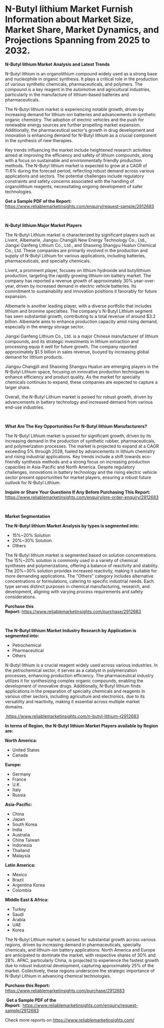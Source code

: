 <p><h1>N-Butyl lithium Market Furnish Information about Market Size, Market Share, Market Dynamics, and Projections Spanning from 2025 to 2032.</h1></p><p><strong>N-Butyl lithium Market Analysis and Latest Trends</strong></p>
<p><p>N-Butyl lithium is an organolithium compound widely used as a strong base and nucleophile in organic synthesis. It plays a critical role in the production of various synthetic chemicals, pharmaceuticals, and polymers. The compound is a key reagent in the automotive and agricultural industries, particularly in the manufacture of lithium-based batteries and pharmaceuticals.</p><p>The N-Butyl lithium market is experiencing notable growth, driven by increasing demand for lithium-ion batteries and advancements in synthetic organic chemistry. The adoption of electric vehicles and the push for renewable energy sources are further propelling market expansion. Additionally, the pharmaceutical sector's growth in drug development and innovation is enhancing demand for N-Butyl lithium as a crucial component in the synthesis of new therapies.</p><p>Key trends influencing the market include heightened research activities aimed at improving the efficiency and safety of lithium compounds, along with a focus on sustainable and environmentally friendly production methods. The N-Butyl lithium market is expected to grow at a CAGR of 11.6% during the forecast period, reflecting robust demand across various applications and sectors. The potential challenges include regulatory constraints and safety concerns associated with the handling of organolithium reagents, necessitating ongoing development of safer technologies.</p></p>
<p><strong>Get a Sample PDF of the Report:&nbsp;</strong> <a href="https://www.reliablemarketinsights.com/enquiry/request-sample/2912683?utm_campaign=2725&utm_medium=2&utm_source=Github&utm_content=ia&utm_term=12032025&utm_id=n-butyl-lithium">https://www.reliablemarketinsights.com/enquiry/request-sample/2912683</a></p>
<p>&nbsp;</p>
<p><strong>N-Butyl lithium Major Market Players</strong></p>
<p><p>The N-Butyl Lithium market is characterized by significant players such as Livent, Albemarle, Jiangsu Changjili New Energy Technology Co., Ltd., Jiangxi Ganfeng Lithium Co., Ltd., and Shaoxing Shangyu Hualun Chemical Co., Ltd. These companies are primarily involved in the production and supply of N-Butyl Lithium for various applications, including batteries, pharmaceuticals, and specialty chemicals.</p><p>Livent, a prominent player, focuses on lithium hydroxide and butyllithium production, targeting the rapidly growing lithium-ion battery market. The company has reported a revenue growth of approximately 30% year-over-year, driven by increased demand in electric vehicle batteries. Its commitment to sustainability and innovation positions it favorably for future expansion.</p><p>Albemarle is another leading player, with a diverse portfolio that includes lithium and bromine specialties. The company's N-Butyl Lithium segment has seen substantial growth, contributing to a total revenue of around $3.2 billion. Albemarle aims to enhance production capacity amid rising demand, especially in the energy storage sector.</p><p>Jiangxi Ganfeng Lithium Co., Ltd. is a major Chinese manufacturer of lithium compounds, and its strategic investments in lithium extraction and processing equip it well for future growth. The company reported approximately $1.5 billion in sales revenue, buoyed by increasing global demand for lithium products.</p><p>Jiangsu Changjili and Shaoxing Shangyu Hualun are emerging players in the N-Butyl Lithium space, focusing on innovative production techniques to enhance efficiency and product quality. As the market for specialty chemicals continues to expand, these companies are expected to capture a larger share.</p><p>Overall, the N-Butyl Lithium market is poised for robust growth, driven by advancements in battery technology and increased demand from various end-use industries.</p></p>
<p>&nbsp;</p>
<p><strong>What Are The Key Opportunities For N-Butyl lithium Manufacturers?</strong></p>
<p><p>The N-Butyl Lithium market is poised for significant growth, driven by its increasing demand in the production of synthetic rubber, pharmaceuticals, and polymerization processes. The market is projected to expand at a CAGR exceeding 5% through 2028, fueled by advancements in lithium chemistry and rising industrial applications. Key trends include a shift towards eco-friendly synthesis methods and a strong focus on increasing production capacities in Asia-Pacific and North America. Despite regulatory challenges, innovations in battery technology and the rising electric vehicle sector present opportunities for market players, ensuring a robust future outlook for N-Butyl Lithium.</p></p>
<p><strong>Inquire or Share Your Questions If Any Before Purchasing This Report:</strong> <a href="https://www.reliablemarketinsights.com/enquiry/pre-order-enquiry/2912683?utm_campaign=2725&utm_medium=2&utm_source=Github&utm_content=ia&utm_term=12032025&utm_id=n-butyl-lithium">https://www.reliablemarketinsights.com/enquiry/pre-order-enquiry/2912683</a></p>
<p>&nbsp;</p>
<p><strong>Market Segmentation</strong></p>
<p><strong>The N-Butyl lithium Market Analysis by types is segmented into:</strong></p>
<p><ul><li>15%~20% Solution</li><li>20%~30% Solution</li><li>Others</li></ul></p>
<p><p>The N-Butyl lithium market is segmented based on solution concentrations. The 15%~20% solution is commonly used in a variety of chemical syntheses and polymerizations, offering a balance of reactivity and stability. The 20%~30% solution provides increased reactivity, making it suitable for more demanding applications. The "Others" category includes alternative concentrations or formulations, catering to specific industrial needs. Each type serves distinct purposes in chemical manufacturing, research, and development, aligning with varying process requirements and safety considerations.</p></p>
<p><strong>Purchase this Report:&nbsp;</strong><a href="https://www.reliablemarketinsights.com/purchase/2912683?utm_campaign=2725&utm_medium=2&utm_source=Github&utm_content=ia&utm_term=12032025&utm_id=n-butyl-lithium">https://www.reliablemarketinsights.com/purchase/2912683</a></p>
<p>&nbsp;</p>
<p><strong>The N-Butyl lithium Market Industry Research by Application is segmented into:</strong></p>
<p><ul><li>Petrochemical</li><li>Pharmaceutical</li><li>Others</li></ul></p>
<p><p>N-Butyl lithium is a crucial reagent widely used across various industries. In the petrochemical sector, it serves as a catalyst in polymerization processes, enhancing production efficiency. The pharmaceutical industry utilizes it for synthesizing complex organic compounds, enabling the development of innovative drugs. Additionally, N-Butyl lithium finds applications in the preparation of specialty chemicals and reagents in various other sectors, including agriculture and electronics, due to its versatility and reactivity, making it essential across multiple market domains.</p></p>
<p><a href="https://www.reliablemarketinsights.com/n-butyl-lithium-r2912683?utm_campaign=2725&utm_medium=2&utm_source=Github&utm_content=ia&utm_term=12032025&utm_id=n-butyl-lithium">&nbsp;https://www.reliablemarketinsights.com/n-butyl-lithium-r2912683</a></p>
<p><strong>In terms of Region, the N-Butyl lithium Market Players available by Region are:</strong></p>
<p>
    <p> <strong> North America: </strong>
        <ul>
            <li>United States</li>
            <li>Canada</li>
        </ul>
        </p> 
    <p> <strong> Europe: </strong>
        <ul>
            <li>Germany</li>
            <li>France</li>
            <li>U.K.</li>
            <li>Italy</li>
            <li>Russia</li>
        </ul>
        </p> 
    <p> <strong> Asia-Pacific: </strong>
        <ul>
            <li>China</li>
            <li>Japan</li>
            <li>South Korea</li>
            <li>India</li>
            <li>Australia</li>
            <li>China Taiwan</li>
            <li>Indonesia</li>
            <li>Thailand</li>
            <li>Malaysia</li>
        </ul>
        </p> 
    <p> <strong> Latin America: </strong>
        <ul>
            <li>Mexico</li>
            <li>Brazil</li>
            <li>Argentina Korea</li>
            <li>Colombia</li>
        </ul>
        </p> 
    <p> <strong> Middle East & Africa: </strong>
        <ul>
            <li>Turkey</li>
            <li>Saudi</li>
            <li>Arabia</li>
            <li>UAE</li>
            <li>Korea</li>
        </ul>
    </p>
    </p>
<p><p>The N-Butyl Lithium market is poised for substantial growth across various regions, driven by increasing demand in pharmaceuticals, specialty chemicals, and lithium-ion battery applications. North America and Europe are anticipated to dominate the market, with respective shares of 30% and 28%. APAC, particularly China, is projected to experience the fastest growth due to robust industrial development, capturing approximately 25% of the market. Collectively, these regions underscore the strategic importance of N-Butyl Lithium in advancing chemical technologies.</p></p>
<p><strong>Purchase this Report: </strong><a href="https://www.reliablemarketinsights.com/purchase/2912683?utm_campaign=2725&utm_medium=2&utm_source=Github&utm_content=ia&utm_term=12032025&utm_id=n-butyl-lithium">https://www.reliablemarketinsights.com/purchase/2912683</a></p>
<p>&nbsp;<strong>Get a Sample PDF of the Report:&nbsp;&nbsp;</strong><a href="https://www.reliablemarketinsights.com/enquiry/request-sample/2912683?utm_campaign=2725&utm_medium=2&utm_source=Github&utm_content=ia&utm_term=12032025&utm_id=n-butyl-lithium">https://www.reliablemarketinsights.com/enquiry/request-sample/2912683</a></p>
<p><strong></strong></p>
<p>Check more reports on <a href="https://www.reliablemarketinsights.com/?utm_campaign=2725&utm_medium=2&utm_source=Github&utm_content=ia&utm_term=12032025&utm_id=n-butyl-lithium">https://www.reliablemarketinsights.com/</a></p>